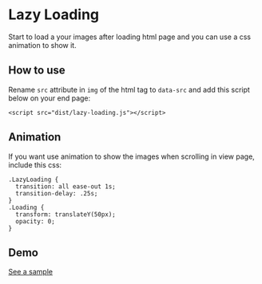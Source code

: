 # Lazy Loading
Start to load a your images after loading html page and you can use a css animation to show it.

## How to use
Rename `src` attribute in `img` of the html tag to `data-src` and add this script below on your end page:

```<script src="dist/lazy-loading.js"></script> ```

## Animation
If you want use animation to show the images when scrolling in view page, include this css:

```
.LazyLoading {
  transition: all ease-out 1s;
  transition-delay: .25s;
}
.Loading {
  transform: translateY(50px);
  opacity: 0;
}
```

## Demo

[See a sample](https://jsfiddle.net/shcj9L5t/2/)

<script async src="//jsfiddle.net/shcj9L5t/2/embed/"></script>
